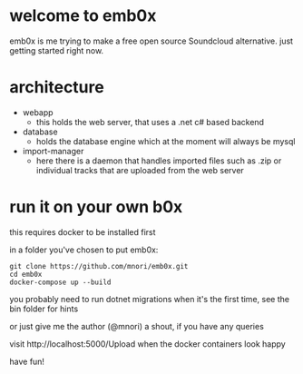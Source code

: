 # welcome to emb0x
emb0x is me trying to make a free open source Soundcloud alternative. just getting started right now.

# architecture

- webapp
  - this holds the web server, that uses a .net c# based backend
- database
  - holds the database engine which at the moment will always be mysql
- import-manager
  - here there is a daemon that handles imported files such as .zip or individual tracks that are uploaded from the web server

# run it on your own b0x
this requires docker to be installed first

in a folder you've chosen to put emb0x:
```
git clone https://github.com/mnori/emb0x.git
cd emb0x
docker-compose up --build
```

you probably need to run dotnet migrations when it's the first time, see the bin folder for hints

or just give me the author (@mnori) a shout, if you have any queries

visit http://localhost:5000/Upload when the docker containers look happy

have fun!
